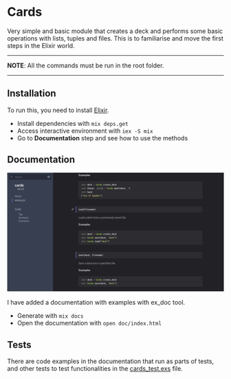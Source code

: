 # Cards

Very simple and basic module that creates a deck and performs some basic operations with lists, tuples and files. This is to familiarise and move the first steps in the Elixir world.

---

**NOTE**:
All the commands must be run in the root folder.

---

## Installation

To run this, you need to install [Elixir](https://elixir-lang.org/install.html).

- Install dependencies with `mix deps.get`
- Access interactive environment with `iex -S mix`
- Go to **Documentation** step and see how to use the methods

## Documentation

![Docs Image](img/docs.png)

I have added a documentation with examples with ex_doc tool.

- Generate with `mix docs`
- Open the documentation with `open doc/index.html`

## Tests

There are code examples in the documentation that run as parts of tests, and other tests to test functionalities in the [cards_test.exs](/test/cards_test.exs) file.
